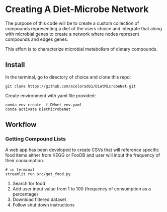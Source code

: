 # Creating A Diet-Microbe Network

The purpose of this code will be to create a custom collection of compounds representing a diet of the users choice and integrate that along with microbial genes to create a network where nodes represent compounds and edges genes.

This effort is to characterize microbial metabolism of dietary compounds.

## Install 

In the terminal, go to directory of choice and clone this repo:

```
git clone https://github.com/acolorado1/DietMicrobeNet.git
```

Create environment with yaml file provided:

```
conda env create -f DMnet_env.yaml
conda activate DietMicrobeNet
```

## Workflow 

### Getting Compound Lists 

A web app has been developed to create CSVs that will reference specific food items either from KEGG or FooDB and user will input the frequency of their consumption. 

```
# in terminal
streamlit run src/get_food.py
```
1. Search for food 
2. Add user input value from 1 to 100 (frequency of consumption as a percentage)
3. Download filtered dataset
4. Follow shut down instructions 
